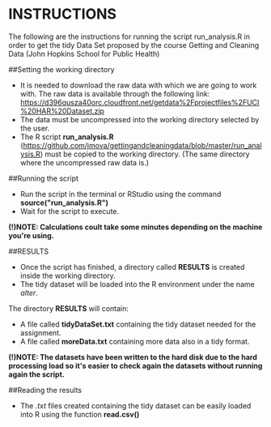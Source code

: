 INSTRUCTIONS
============

The following are the instructions for running the script run_analysis.R in order to get the tidy Data Set proposed by the course Getting and Cleaning Data (John Hopkins School for Public Health)

##Setting the working directory

* It is needed to download the raw data with which we are going to work with. The raw data is available through the following link: https://d396qusza40orc.cloudfront.net/getdata%2Fprojectfiles%2FUCI%20HAR%20Dataset.zip 
* The data must be uncompressed into the working directory selected by the user.
* The R script <b>run_analysis.R</b> (https://github.com/jmova/gettingandcleaningdata/blob/master/run_analysis.R) must be copied to the working directory. (The same directory where the uncompressed raw data is.)

##Running the script

* Run the script in the terminal or RStudio using the command <b>source("run_analysis.R")</b>
* Wait for the script to execute. 

<b>(!)NOTE: Calculations coult take some minutes depending on the machine you're using.</b>

##RESULTS

* Once the script has finished, a directory called <b>RESULTS</b> is created inside the working directory.
* The tidy dataset will be loaded into the R environment under the name <i>alter</i>.

The directory <b>RESULTS</b> will contain:

* A file called <b>tidyDataSet.txt</b> containing the tidy dataset needed for the assignment.
* A file called <b>moreData.txt</b> containing more data also in a tidy format.

<b>(!)NOTE: The datasets have been written to the hard disk due to the hard processing load so it's easier to check again the datasets without running again the script.</b>

##Reading the results

* The <i>.txt</i> files created containing the tidy dataset can be easily loaded into R using the function <b>read.csv()</b>




